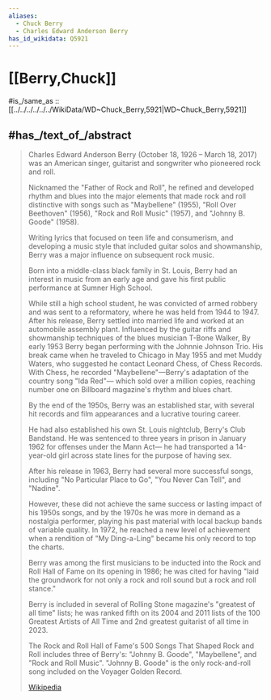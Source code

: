 ```yaml
---
aliases:
  - Chuck Berry
  - Charles Edward Anderson Berry
has_id_wikidata: Q5921
---
```


# [[Berry,Chuck]] 

#is_/same_as :: [[../../../../../../WikiData/WD~Chuck_Berry,5921|WD~Chuck_Berry,5921]] 

## #has_/text_of_/abstract 

> Charles Edward Anderson Berry (October 18, 1926 – March 18, 2017) 
> was an American singer, guitarist and songwriter who pioneered rock and roll. 
> 
> Nicknamed the "Father of Rock and Roll", he refined and developed rhythm and blues 
> into the major elements that made rock and roll distinctive 
> with songs such as "Maybellene" (1955), "Roll Over Beethoven" (1956), "Rock and Roll Music" (1957), 
> and "Johnny B. Goode" (1958). 
> 
> Writing lyrics that focused on teen life and consumerism, 
> and developing a music style that included guitar solos and showmanship, 
> Berry was a major influence on subsequent rock music.
>
> Born into a middle-class black family in St. Louis, Berry had an interest in music from an early age 
> and gave his first public performance at Sumner High School. 
> 
> While still a high school student, he was convicted of armed robbery and was sent to a reformatory, 
> where he was held from 1944 to 1947. 
> After his release, Berry settled into married life and worked at an automobile assembly plant. 
> Influenced by the guitar riffs and showmanship techniques of the blues musician T-Bone Walker, 
> By early 1953 Berry began performing with the Johnnie Johnson Trio. 
> His break came when he traveled to Chicago in May 1955 and met Muddy Waters, 
> who suggested he contact Leonard Chess, of Chess Records. 
> With Chess, he recorded "Maybellene"—Berry's adaptation of the country song "Ida Red"—
> which sold over a million copies, reaching number one on Billboard magazine's rhythm and blues chart.
>
> By the end of the 1950s, Berry was an established star, 
> with several hit records and film appearances and a lucrative touring career. 
> 
> He had also established his own St. Louis nightclub, Berry's Club Bandstand. 
> He was sentenced to three years in prison in January 1962 for offenses under the Mann Act—
> he had transported a 14-year-old girl across state lines for the purpose of having sex. 
> 
> After his release in 1963, Berry had several more successful songs, including "No Particular Place to Go", "You Never Can Tell", and "Nadine". 
> 
> However, these did not achieve the same success or lasting impact of his 1950s songs, 
> and by the 1970s he was more in demand as a nostalgia performer, 
> playing his past material with local backup bands of variable quality. 
> In 1972, he reached a new level of achievement 
> when a rendition of "My Ding-a-Ling" became his only record to top the charts.
>
> Berry was among the first musicians to be 
> inducted into the Rock and Roll Hall of Fame on its opening in 1986; 
> he was cited for having "laid the groundwork for not only a rock and roll sound but a rock and roll stance." 
> 
> Berry is included in several of Rolling Stone magazine's "greatest of all time" lists; 
> he was ranked fifth on its 2004 and 2011 lists of the 100 Greatest Artists of All Time 
> and 2nd greatest guitarist of all time in 2023. 
> 
> The Rock and Roll Hall of Fame's 500 Songs That Shaped Rock and Roll 
> includes three of Berry's: "Johnny B. Goode", "Maybellene", and "Rock and Roll Music". 
> "Johnny B. Goode" is the only rock-and-roll song included on the Voyager Golden Record.
>
> [Wikipedia](https://en.wikipedia.org/wiki/Chuck%20Berry)
